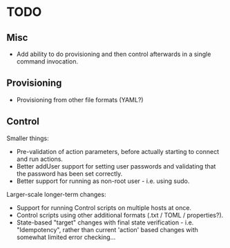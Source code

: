 TODO
====

Misc
----

* Add ability to do provisioning and then control afterwards in a single command invocation.

Provisioning
------------

* Provisioning from other file formats (YAML?)


Control
-------

Smaller things:

* Pre-validation of action parameters, before actually starting to connect and run actions.
* Better addUser support for setting user passwords and validating that the password has been set correctly.
* Better support for running as non-root user - i.e. using sudo.

Larger-scale longer-term changes:

* Support for running Control scripts on multiple hosts at once.
* Control scripts using other additional formats (.txt / TOML / properties?).
* State-based "target" changes with final state verification - i.e. "Idempotency", rather than current 'action'
  based changes with somewhat limited error checking...
